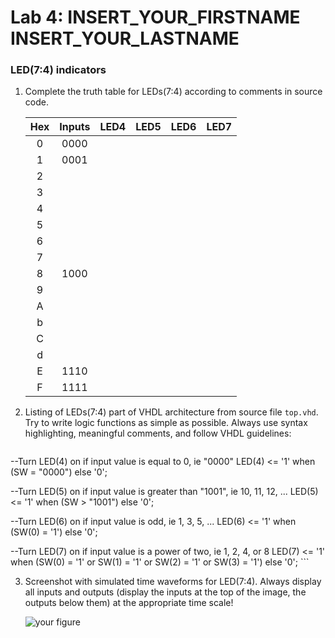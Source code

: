 # Lab 4: INSERT_YOUR_FIRSTNAME INSERT_YOUR_LASTNAME

### LED(7:4) indicators

1. Complete the truth table for LEDs(7:4) according to comments in source code.

   | **Hex** | **Inputs** | **LED4** | **LED5** | **LED6** | **LED7** |
   | :-: | :-: | :-: | :-: | :-: | :-: |
   | 0 | 0000 |  |  |  |  |
   | 1 | 0001 |  |  |  |  |
   | 2 |      |  |  |  |  |
   | 3 |      |  |  |  |  |
   | 4 |      |  |  |  |  |
   | 5 |      |  |  |  |  |
   | 6 |      |  |  |  |  |
   | 7 |      |  |  |  |  |
   | 8 | 1000 |  |  |  |  |
   | 9 |      |  |  |  |  |
   | A |      |  |  |  |  |
   | b |      |  |  |  |  |
   | C |      |  |  |  |  |
   | d |      |  |  |  |  |
   | E | 1110 |  |  |  |  |
   | F | 1111 |  |  |  |  |

2. Listing of LEDs(7:4) part of VHDL architecture from source file `top.vhd`. Try to write logic functions as simple as possible. Always use syntax highlighting, meaningful comments, and follow VHDL guidelines:

   ```vhdl
 --Turn LED(4) on if input value is equal to 0, ie "0000"
 LED(4) <= '1' when (SW = "0000") else '0'; 

 --Turn LED(5) on if input value is greater than "1001", ie 10, 11, 12, ...
 LED(5) <= '1' when (SW > "1001") else '0'; 

 --Turn LED(6) on if input value is odd, ie 1, 3, 5, ...
 LED(6) <= '1' when (SW(0) = '1') else '0';

 --Turn LED(7) on if input value is a power of two, ie 1, 2, 4, or 8
 LED(7) <= '1' when (SW(0) = '1' or SW(1) = '1' or SW(2) = '1' or SW(3) = '1') else '0';
    ```



3. Screenshot with simulated time waveforms for LED(7:4). Always display all inputs and outputs (display the inputs at the top of the image, the outputs below them) at the appropriate time scale!

   ![your figure]()